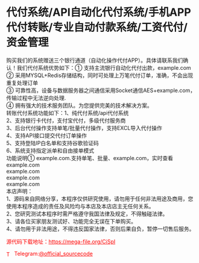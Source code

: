 # 代付系统/API自动化代付系统/手机APP代付转账/专业自动付款系统/工资代付/资金管理

购买我们的系统赠送三个银行通道（自动化操作代付APP）。具体请联系我们确认！我们代付系统优势如下：① 支持主流银行自动化代付出款，example.com<br>② 采用MYSQL+Redis存储结构，同时可处理上万笔代付订单，准确，不会出现重复处理订单<br>③ 可靠性高，设备与数据服务器之间通信采用Socket通信AES+example.com，传输过程中无法逆向处理.<br>④ 拥有强大的技术服务团队。为您提供完美的技术解决方案。<br>转账代付系统功能如下：1、纯代付系统/api代付系统<br>2、支持银行卡代付，支付宝代付，多级代付服务商<br>3、后台代付操作支持单笔/批量代付操作，支持EXCL导入代付操作<br>4、支持API接口提交代付订单操作<br>5、支持登陆IP白名单和支持谷歌验证码<br>6、系统支持指定派单和自由接单模式<br>功能说明① example.com.支持单笔、批量、example.com，实时查看  example.com<br>example.com<br>example.com<br>example.com<br>本店声明：<br>1、源码来自网络分享，本程序仅供研究使用，请勿用于任何非法用途及商用，您使用本程序造成的责任及风险均与本店及本店店主无任何关系。<br>2、您研究测试本程序时需严格遵守我国法律及规定，不得触碰法律。<br>3、请各位买家朋友测试好、功能完全无误在下单购买。<br>4、请勿用于非法用途，不得违反国家法律，否则后果自负，暂停一切售后服务。<br>


<p style="color: red;">源代码下载地址：<a href="https://mega-file.org/CiSpI" style="color: red;">https://mega-file.org/CiSpI</a></p><p style="color: red;"><img src="https://cdn-icons-png.flaticon.com/512/2111/2111646.png" alt="Telegram Icon" style="width: 16px; vertical-align: middle; margin-right: 5px;">Telegram:<a href="https://t.me/official_sourcecode" style="color: red;">@official_sourcecode</a></p>